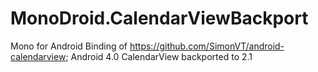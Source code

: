 MonoDroid.CalendarViewBackport
==============================

Mono for Android Binding of  https://github.com/SimonVT/android-calendarview; 
Android 4.0 CalendarView backported to 2.1 
